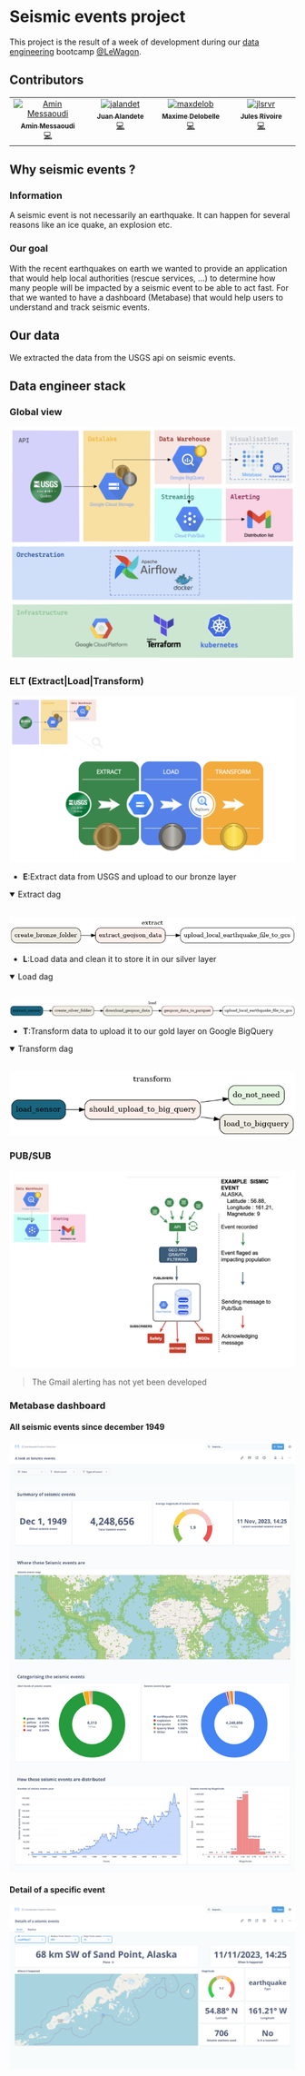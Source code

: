 # Seismic events project

This project is the result of a week of development during our [data engineering](https://info.lewagon.com/en/data-engineering) bootcamp [@LeWagon](https://github.com/lewagon).

## Contributors

<table>
   <tbody>
     <tr>
       <td align="center" valign="top" width="14.28%"><a href="https://github.com/messaoudia"><img src="https://avatars.githubusercontent.com/u/4719434?v=4?s=100" width="100px;" alt="Amin Messaoudi"/><br /><sub><b>Amin Messaoudi</b></sub></a><br /><a href="https://github.com/batch1413-earthquake/earthquake-project/commits?author=messaoudia" title="Code">💻</a></td>
       <td align="center" valign="top" width="14.28%"><a href="https://github.com/jalandet"><img src="https://avatars.githubusercontent.com/u/40422792?v=4?s=100" width="100px;" alt="jalandet"/><br /><sub><b>Juan Alandete</b></sub></a><br /><a href="https://github.com/batch1413-earthquake/earthquake-project/commits?author=jalandet" title="Code">💻</a></td>
       <td align="center" valign="top" width="14.28%"><a href="https://github.com/maxdelob"><img src="https://avatars.githubusercontent.com/u/8874607?v=4?s=100" width="100px;" alt="maxdelob"/><br /><sub><b>Maxime Delobelle</b></sub></a><br /><a href="https://github.com/batch1413-earthquake/earthquake-project/commits?author=maxdelob" title="Code">💻</a></td>
       <td align="center" valign="top" width="14.28%"><a href="https://github.com/jlsrvr"><img src="https://avatars.githubusercontent.com/u/24507606?v=4" width="100px;" alt="jlsrvr"/><br /><sub><b>Jules Rivoire</b></sub></a><br /><a href="https://github.com/batch1413-earthquake/earthquake-project/commits?author=jlsrvr" title="Code">💻</a></td>
     </tr>
   </tbody>
 </table>

## Why seismic events ?

### Information

A seismic event is not necessarily an earthquake. It can happen for several reasons like an ice quake, an explosion etc.

### Our goal

With the recent earthquakes on earth we wanted to provide an application that would help local authorities (rescue services, ...) to determine how many people will be impacted by a seismic event to be able to act fast.
For that we wanted to have a dashboard (Metabase) that would help users to understand and track seismic events.

## Our data

We extracted the data from the USGS api on seismic events.

## Data engineer stack

### Global view

![](images/stack.png)

### ELT (Extract|Load|Transform)

![](images/elt.png)

- **E**:Extract data from USGS and upload to our bronze layer

<details open>
<summary>Extract dag</summary>
<br>

![](images/extract.png)
</details>

- **L**:Load data and clean it to store it in our silver layer

<details open>
<summary>Load dag</summary>
<br>

![](images/load.png)
</details>

- **T**:Transform data to upload it to our gold layer on Google BigQuery

<details open>
<summary>Transform dag</summary>
<br>

![](images/transform.png)
</details>

### PUB/SUB

![](images/pub_sub.png)

> The Gmail alerting has not yet been developed

### Metabase dashboard

#### All seismic events since december 1949

![](images/all_seismic_events.png)

#### Detail of a specific event

![](images/detail_of_a_seismic_event.png)
